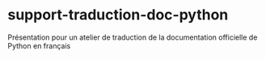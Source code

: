# support-traduction-doc-python
Présentation pour un atelier de traduction de la documentation officielle de Python en français

